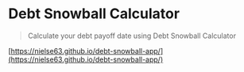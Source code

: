 # Debt Snowball Calculator

> Calculate your debt payoff date using Debt Snowball Calculator

[https://nielse63.github.io/debt-snowball-app/](https://nielse63.github.io/debt-snowball-app/)
